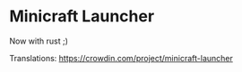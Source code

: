 # Minicraft Launcher
Now with rust ;)

Translations: https://crowdin.com/project/minicraft-launcher
